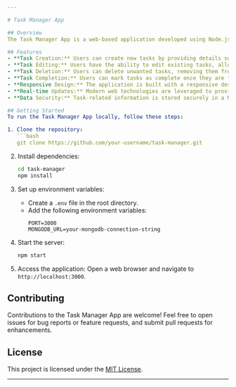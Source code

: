 ```yaml
---

# Task Manager App

## Overview
The Task Manager App is a web-based application developed using Node.js, Express, MongoDB, Bootstrap, and Axios. It provides users with essential functionalities for creating, editing, deleting, and marking tasks as complete. The application stores task-related information securely in a MongoDB database and offers a user-friendly interface for efficient task organization.

## Features
- **Task Creation:** Users can create new tasks by providing details such as task name, description, due date, and priority.
- **Task Editing:** Users have the ability to edit existing tasks, allowing them to update task details as needed.
- **Task Deletion:** Users can delete unwanted tasks, removing them from the task list and database.
- **Task Completion:** Users can mark tasks as complete once they are finished, indicating successful completion.
- **Responsive Design:** The application is built with a responsive design using Bootstrap, ensuring optimal viewing and interaction experience across devices.
- **Real-time Updates:** Modern web technologies are leveraged to provide real-time updates to task lists and details without manual refresh.
- **Data Security:** Task-related information is stored securely in a MongoDB database, utilizing encryption and access controls.

## Getting Started
To run the Task Manager App locally, follow these steps:

1. Clone the repository:
   ```bash
   git clone https://github.com/your-username/task-manager.git
   ```

2. Install dependencies:
   ```bash
   cd task-manager
   npm install
   ```

3. Set up environment variables:
   - Create a `.env` file in the root directory.
   - Add the following environment variables:
     ```plaintext
     PORT=3000
     MONGODB_URL=your-mongodb-connection-string
     ```

4. Start the server:
   ```bash
   npm start
   ```

5. Access the application:
   Open a web browser and navigate to `http://localhost:3000`.

## Contributing
Contributions to the Task Manager App are welcome! Feel free to open issues for bug reports or feature requests, and submit pull requests for enhancements.

## License
This project is licensed under the [MIT License](LICENSE).

---
```


